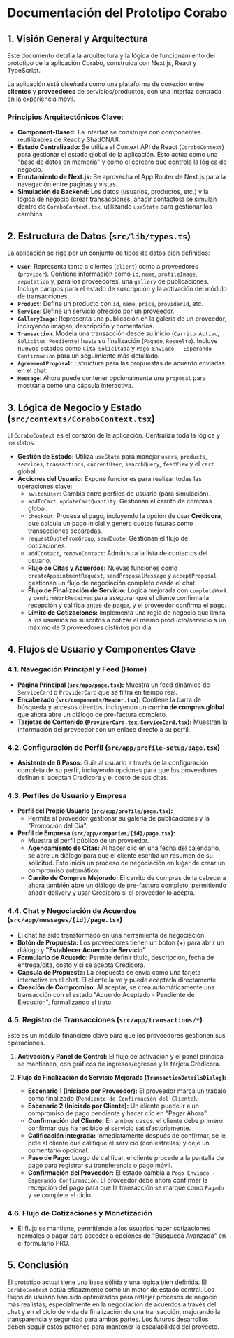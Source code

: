 # Documentación del Prototipo Corabo

## 1. Visión General y Arquitectura

Este documento detalla la arquitectura y la lógica de funcionamiento del prototipo de la aplicación Corabo, construida con Next.js, React y TypeScript.

La aplicación está diseñada como una plataforma de conexión entre **clientes** y **proveedores** de servicios/productos, con una interfaz centrada en la experiencia móvil.

### Principios Arquitectónicos Clave:

-   **Component-Based:** La interfaz se construye con componentes reutilizables de React y ShadCN/UI.
-   **Estado Centralizado:** Se utiliza el Context API de React (`CoraboContext`) para gestionar el estado global de la aplicación. Esto actúa como una "base de datos en memoria" y como el cerebro que controla la lógica de negocio.
-   **Enrutamiento de Next.js:** Se aprovecha el App Router de Next.js para la navegación entre páginas y vistas.
-   **Simulación de Backend:** Los datos (usuarios, productos, etc.) y la lógica de negocio (crear transacciones, añadir contactos) se simulan dentro de `CoraboContext.tsx`, utilizando `useState` para gestionar los cambios.

## 2. Estructura de Datos (`src/lib/types.ts`)

La aplicación se rige por un conjunto de tipos de datos bien definidos:

-   **`User`**: Representa tanto a clientes (`client`) como a proveedores (`provider`). Contiene información como `id`, `name`, `profileImage`, `reputation` y, para los proveedores, una `gallery` de publicaciones. Incluye campos para el estado de suscripción y la activación del módulo de transacciones.
-   **`Product`**: Define un producto con `id`, `name`, `price`, `providerId`, etc.
-   **`Service`**: Define un servicio ofrecido por un proveedor.
-   **`GalleryImage`**: Representa una publicación en la galería de un proveedor, incluyendo imagen, descripción y comentarios.
-   **`Transaction`**: Modela una transacción desde su inicio (`Carrito Activo`, `Solicitud Pendiente`) hasta su finalización (`Pagado`, `Resuelto`). Incluye nuevos estados como `Cita Solicitada` y `Pago Enviado - Esperando Confirmación` para un seguimiento más detallado.
-   **`AgreementProposal`**: Estructura para las propuestas de acuerdo enviadas en el chat.
-   **`Message`**: Ahora puede contener opcionalmente una `proposal` para mostrarla como una cápsula interactiva.

## 3. Lógica de Negocio y Estado (`src/contexts/CoraboContext.tsx`)

El `CoraboContext` es el corazón de la aplicación. Centraliza toda la lógica y los datos:

-   **Gestión de Estado:** Utiliza `useState` para manejar `users`, `products`, `services`, `transactions`, `currentUser`, `searchQuery`, `feedView` y el `cart` global.
-   **Acciones del Usuario:** Expone funciones para realizar todas las operaciones clave:
    -   `switchUser`: Cambia entre perfiles de usuario (para simulación).
    -   `addToCart`, `updateCartQuantity`: Gestionan el carrito de compras global.
    -   `checkout`: Procesa el pago, incluyendo la opción de usar **Credicora**, que calcula un pago inicial y genera cuotas futuras como transacciones separadas.
    -   `requestQuoteFromGroup`, `sendQuote`: Gestionan el flujo de cotizaciones.
    -   `addContact`, `removeContact`: Administra la lista de contactos del usuario.
    -   **Flujo de Citas y Acuerdos:** Nuevas funciones como `createAppointmentRequest`, `sendProposalMessage` y `acceptProposal` gestionan un flujo de negociación completo desde el chat.
    -   **Flujo de Finalización de Servicio:** Lógica mejorada con `completeWork` y `confirmWorkReceived` para asegurar que el cliente confirma la recepción y califica antes de pagar, y el proveedor confirma el pago.
    -   **Límite de Cotizaciones:** Implementa una regla de negocio que limita a los usuarios no suscritos a cotizar el mismo producto/servicio a un máximo de 3 proveedores distintos por día.

## 4. Flujos de Usuario y Componentes Clave

### 4.1. Navegación Principal y Feed (Home)

-   **Página Principal (`src/app/page.tsx`):** Muestra un feed dinámico de `ServiceCard` o `ProviderCard` que se filtra en tiempo real.
-   **Encabezado (`src/components/Header.tsx`):** Contiene la barra de búsqueda y accesos directos, incluyendo un **carrito de compras global** que ahora abre un diálogo de pre-factura completo.
-   **Tarjetas de Contenido (`ProviderCard.tsx`, `ServiceCard.tsx`):** Muestran la información del proveedor con un enlace directo a su perfil.

### 4.2. Configuración de Perfil (`src/app/profile-setup/page.tsx`)

-   **Asistente de 6 Pasos:** Guía al usuario a través de la configuración completa de su perfil, incluyendo opciones para que los proveedores definan si aceptan Credicora y el costo de sus citas.

### 4.3. Perfiles de Usuario y Empresa

-   **Perfil del Propio Usuario (`src/app/profile/page.tsx`):**
    -   Permite al proveedor gestionar su galería de publicaciones y la "Promoción del Día".
-   **Perfil de Empresa (`src/app/companies/[id]/page.tsx`):**
    -   Muestra el perfil público de un proveedor.
    -   **Agendamiento de Citas:** Al hacer clic en una fecha del calendario, se abre un diálogo para que el cliente escriba un resumen de su solicitud. Esto inicia un proceso de negociación en lugar de crear un compromiso automático.
    -   **Carrito de Compras Mejorado:** El carrito de compras de la cabecera ahora también abre un diálogo de pre-factura completo, permitiendo añadir delivery y usar Credicora si el proveedor lo acepta.

### 4.4. Chat y Negociación de Acuerdos (`src/app/messages/[id]/page.tsx`)

-   El chat ha sido transformado en una herramienta de negociación.
-   **Botón de Propuesta:** Los proveedores tienen un botón (+) para abrir un diálogo y **"Establecer Acuerdo de Servicio"**.
-   **Formulario de Acuerdo:** Permite definir título, descripción, fecha de entrega/cita, costo y si se acepta Credicora.
-   **Cápsula de Propuesta:** La propuesta se envía como una tarjeta interactiva en el chat. El cliente la ve y puede aceptarla directamente.
-   **Creación de Compromiso:** Al aceptar, se crea automáticamente una transacción con el estado "Acuerdo Aceptado - Pendiente de Ejecución", formalizando el trato.

### 4.5. Registro de Transacciones (`src/app/transactions/*`)

Este es un módulo financiero clave para que los proveedores gestionen sus operaciones.

1.  **Activación y Panel de Control:** El flujo de activación y el panel principal se mantienen, con gráficos de ingresos/egresos y la tarjeta Credicora.

2.  **Flujo de Finalización de Servicio Mejorado (`TransactionDetailsDialog`):**
    -   **Escenario 1 (Iniciado por Proveedor):** El proveedor marca un trabajo como finalizado (`Pendiente de Confirmación del Cliente`).
    -   **Escenario 2 (Iniciado por Cliente):** Un cliente puede ir a un compromiso de pago pendiente y hacer clic en "Pagar Ahora".
    -   **Confirmación del Cliente:** En ambos casos, el cliente debe primero confirmar que ha recibido el servicio satisfactoriamente.
    -   **Calificación Integrada:** Inmediatamente después de confirmar, se le pide al cliente que califique el servicio (con estrellas) y deje un comentario opcional.
    -   **Paso de Pago:** Luego de calificar, el cliente procede a la pantalla de pago para registrar su transferencia o pago móvil.
    -   **Confirmación del Proveedor:** El estado cambia a `Pago Enviado - Esperando Confirmación`. El proveedor debe ahora confirmar la recepción del pago para que la transacción se marque como `Pagado` y se complete el ciclo.

### 4.6. Flujo de Cotizaciones y Monetización

-   El flujo se mantiene, permitiendo a los usuarios hacer cotizaciones normales o pagar para acceder a opciones de "Búsqueda Avanzada" en el formulario PRO.

## 5. Conclusión

El prototipo actual tiene una base sólida y una lógica bien definida. El `CoraboContext` actúa eficazmente como un motor de estado central. Los flujos de usuario han sido optimizados para reflejar procesos de negocio más realistas, especialmente en la negociación de acuerdos a través del chat y en el ciclo de vida de finalización de una transacción, mejorando la transparencia y seguridad para ambas partes. Los futuros desarrollos deben seguir estos patrones para mantener la escalabilidad del proyecto.
